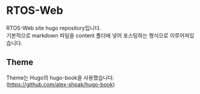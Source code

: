 # RTOS-Web

RTOS-Web site hugo repository입니다.  
기본적으로 markdown 파일을 content 폴더에 넣어 포스팅하는 형식으로 이루어져있습니다.  

## Theme  

Theme는 Hugo의 hugo-book을 사용했습니다.  
(https://github.com/alex-shpak/hugo-book)  

